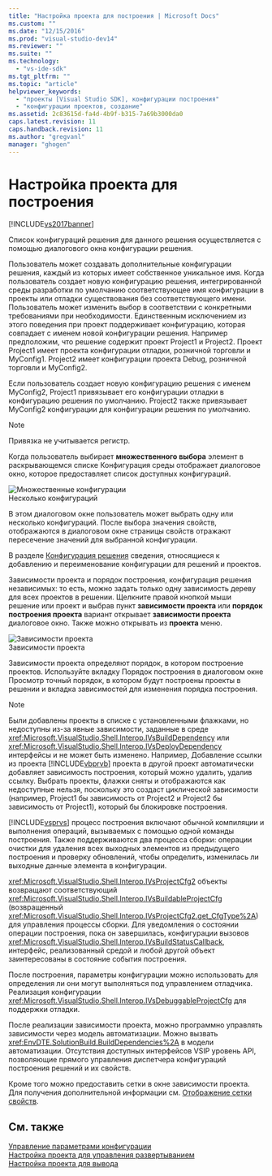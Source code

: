 ```yaml
---
title: "Настройка проекта для построения | Microsoft Docs"
ms.custom: ""
ms.date: "12/15/2016"
ms.prod: "visual-studio-dev14"
ms.reviewer: ""
ms.suite: ""
ms.technology: 
  - "vs-ide-sdk"
ms.tgt_pltfrm: ""
ms.topic: "article"
helpviewer_keywords: 
  - "проекты [Visual Studio SDK], конфигурации построения"
  - "конфигурации проектов, создание"
ms.assetid: 2c83615d-fa4d-4b9f-b315-7a69b3000da0
caps.latest.revision: 11
caps.handback.revision: 11
ms.author: "gregvanl"
manager: "ghogen"
---
```

# Настройка проекта для построения
[!INCLUDE[vs2017banner](../../code-quality/includes/vs2017banner.md)]

Список конфигураций решения для данного решения осуществляется с помощью диалогового окна конфигурации решения.  
  
 Пользователь может создавать дополнительные конфигурации решения, каждый из которых имеет собственное уникальное имя. Когда пользователь создает новую конфигурацию решения, интегрированной среды разработки по умолчанию соответствующее имя конфигурации в проекты или отладки существования без соответствующего имени. Пользователь может изменить выбор в соответствии с конкретными требованиями при необходимости. Единственным исключением из этого поведения при проект поддерживает конфигурацию, которая совпадает с именем новой конфигурации решения. Например предположим, что решение содержит проект Project1 и Project2. Проект Project1 имеет проекта конфигурации отладки, розничной торговли и MyConfig1. Project2 имеет конфигурации проекта Debug, розничной торговли и MyConfig2.  
  
 Если пользователь создает новую конфигурацию решения с именем MyConfig2, Project1 привязывает его конфигурации отладки в конфигурацию решения по умолчанию. Project2 также привязывает MyConfig2 конфигурации для конфигурации решения по умолчанию.  
  
> [!NOTE]
>  Привязка не учитывается регистр.  
  
 Когда пользователь выбирает **множественного выбора** элемент в раскрывающемся списке Конфигурация среды отображает диалоговое окно, которое предоставляет список доступных конфигураций.  
  
 ![Множественные конфигурации](../../extensibility/internals/media/vsmultiplecfgs.png "vsMultipleCfgs")  
Несколько конфигураций  
  
 В этом диалоговом окне пользователь может выбрать одну или несколько конфигураций. После выбора значения свойств, отображаются в диалоговом окне страницы свойств отражают пересечение значений для выбранной конфигурации.  
  
 В разделе [Конфигурация решения](../../extensibility/internals/solution-configuration.md) сведения, относящиеся к добавлению и переименование конфигурации для решений и проектов.  
  
 Зависимости проекта и порядок построения, конфигурация решения независимых: то есть, можно задать только одну зависимость дереву для всех проектов в решении. Щелкните правой кнопкой мыши решение или проект и выбрав пункт **зависимости проекта** или **порядок построения проекта** вариант открывает **зависимости проекта** диалоговое окно. Также можно открывать из **проекта** меню.  
  
 ![Зависимости проекта](../../extensibility/internals/media/vsprojdependencies.gif "vsProjDependencies")  
Зависимости проекта  
  
 Зависимости проекта определяют порядок, в котором построение проектов. Используйте вкладку Порядок построения в диалоговом окне Просмотр точный порядок, в котором будут построены проекты в решении и вкладка зависимостей для изменения порядка построения.  
  
> [!NOTE]
>  Были добавлены проекты в списке с установленными флажками, но недоступны из\-за явные зависимости, заданные в среде <xref:Microsoft.VisualStudio.Shell.Interop.IVsBuildDependency> или <xref:Microsoft.VisualStudio.Shell.Interop.IVsDeployDependency> интерфейсы и не может быть изменено. Например, Добавление ссылки из проекта [!INCLUDE[vbprvb](../../code-quality/includes/vbprvb_md.md)] проекта в другой проект автоматически добавляет зависимость построения, который можно удалить, удалив ссылку. Выбрать проекты, флажки сняты и отображаются как недоступные нельзя, поскольку это создаст циклической зависимости \(например, Project1 бы зависимость от Project2 и Project2 бы зависимость от Project1\), который бы блокировке построения.  
  
 [!INCLUDE[vsprvs](../../code-quality/includes/vsprvs_md.md)] процесс построения включают обычной компиляции и выполнения операций, вызываемых с помощью одной команды построения. Также поддерживаются два процесса сборки: операции очистки для удаления всех выходных элементов из предыдущего построения и проверку обновлений, чтобы определить, изменилась ли выходные данные элемента в конфигурации.  
  
 <xref:Microsoft.VisualStudio.Shell.Interop.IVsProjectCfg2> объекты возвращают соответствующий <xref:Microsoft.VisualStudio.Shell.Interop.IVsBuildableProjectCfg> \(возвращенный <xref:Microsoft.VisualStudio.Shell.Interop.IVsProjectCfg2.get_CfgType%2A>\) для управления процессы сборки. Для уведомления о состоянии операции построения, пока он завершилась, конфигурации вызовов <xref:Microsoft.VisualStudio.Shell.Interop.IVsBuildStatusCallback>, интерфейс, реализованный средой и любой другой объект заинтересованы в состояние события построения.  
  
 После построения, параметры конфигурации можно использовать для определения ли они могут выполняться под управлением отладчика. Реализация конфигурации <xref:Microsoft.VisualStudio.Shell.Interop.IVsDebuggableProjectCfg> для поддержки отладки.  
  
 После реализации зависимости проекта, можно программно управлять зависимости через модель автоматизации. Можно вызвать <xref:EnvDTE.SolutionBuild.BuildDependencies%2A> в модели автоматизации. Отсутствия доступных интерфейсов VSIP уровень API, позволяющие прямого управления диспетчера конфигураций построения решений и их свойств.  
  
 Кроме того можно предоставить сетки в окне зависимости проекта. Для получения дополнительной информации см. [Отображение сетки свойств](../../extensibility/internals/properties-display-grid.md).  
  
## См. также  
 [Управление параметрами конфигурации](../../extensibility/internals/managing-configuration-options.md)   
 [Настройка проекта для управления развертыванием](../../extensibility/internals/project-configuration-for-managing-deployment.md)   
 [Настройка проекта для вывода](../../extensibility/internals/project-configuration-for-output.md)